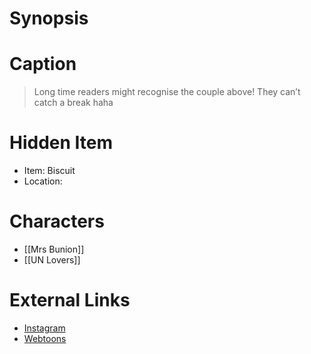 # Synopsis


# Caption
> Long time readers might recognise the couple above! They can’t catch a break haha

# Hidden Item
* Item: Biscuit
* Location: <strike></strike>

# Characters
* [[Mrs Bunion]]
* [[UN Lovers]]

# External Links
* [Instagram](https://www.instagram.com/p/CJ4ZO6Kj_Mb/?igshid=YmMyMTA2M2Y=)
* [Webtoons](https://www.webtoons.com/en/challenge/twistwood-tales/69-bunions-standard/viewer?title_no=344740&episode_no=75)